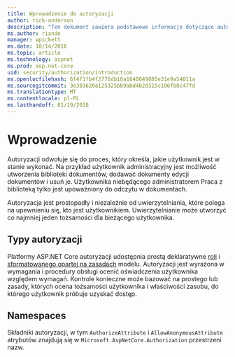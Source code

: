 ```yaml
---
title: Wprowadzenie do autoryzacji
author: rick-anderson
description: "Ten dokument zawiera podstawowe informacje dotyczące autoryzacji i wyjaśniono, jak autoryzacji odnosi się do platformy ASP.NET Core."
ms.author: riande
manager: wpickett
ms.date: 10/14/2016
ms.topic: article
ms.technology: aspnet
ms.prod: asp.net-core
uid: security/authorization/introduction
ms.openlocfilehash: 6f4f1fb4f2776db10a1640049885e31e9a54011a
ms.sourcegitcommit: 3e303620a125325bb9abd4b2d315c106fb8c47fd
ms.translationtype: MT
ms.contentlocale: pl-PL
ms.lasthandoff: 01/19/2018
---
```

# <a name="introduction"></a>Wprowadzenie

<a name="security-authorization-introduction"></a>

Autoryzacji odwołuje się do proces, który określa, jakie użytkownik jest w stanie wykonać. Na przykład użytkownik administracyjny jest możliwość utworzenia biblioteki dokumentów, dodawać dokumenty edycji dokumentów i usuń je. Użytkownika niebędącego administratorem Praca z biblioteką tylko jest upoważniony do odczytu w dokumentach.

Autoryzacja jest prostopadły i niezależnie od uwierzytelniania, które polega na upewnieniu się, kto jest użytkownikiem. Uwierzytelnianie może utworzyć co najmniej jeden tożsamości dla bieżącego użytkownika.

## <a name="authorization-types"></a>Typy autoryzacji

Platformy ASP.NET Core autoryzacji udostępnia prostą deklaratywne [roli](roles.md) i [sformatowanego opartej na zasadach](policies.md) modelu. Autoryzacji jest wyrażona w wymagania i procedury obsługi ocenić oświadczenia użytkownika względem wymagań. Kontrole konieczne może bazować na prostego lub zasady, których ocena tożsamości użytkownika i właściwości zasobu, do którego użytkownik próbuje uzyskać dostęp.

## <a name="namespaces"></a>Namespaces

Składniki autoryzacji, w tym `AuthorizeAttribute` i `AllowAnonymousAttribute` atrybutów znajdują się w `Microsoft.AspNetCore.Authorization` przestrzeni nazw.
